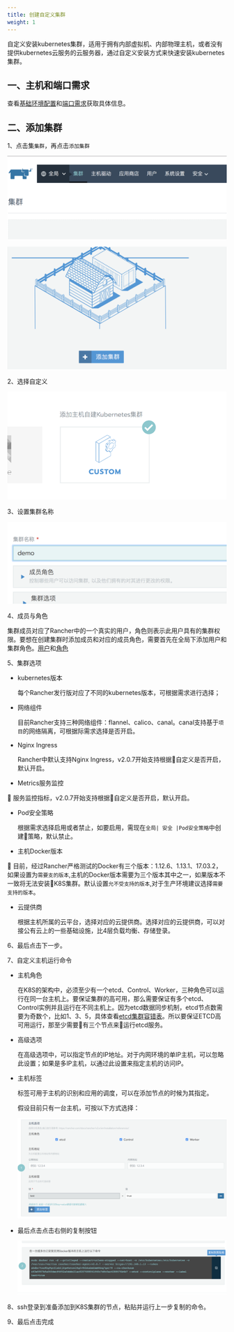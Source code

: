 ```yaml
---
title: 创建自定义集群
weight: 1
---
```


自定义安装kubernetes集群，适用于拥有内部虚拟机、内部物理主机，或者没有提供kubernetes云服务的云服务器，通过自定义安装方式来快速安装kubernetes集群。

## 一、主机和端口需求

查看[基础环境配置](/docs/rancher/v2.x/cn/installation/basic-environment-configuration/)和[端口需求](/docs/rancher/v2.x/cn/installation/references/)获取具体信息。

## 二、添加集群

1、点击集`集群`，再点击`添加集群`

![image-20180820133743148](_index.assets/image-20180820133743148.png)

![image-20180820133126613](_index.assets/image-20180820133126613.png)

2、选择自定义

![image-20180820133900819](_index.assets/image-20180820133900819.png)

3、设置集群名称

![image-20180820133931984](_index.assets/image-20180820133931984.png)

4、成员与角色

集群成员对应了Rancher中的一个真实的用户，角色则表示此用户具有的集群权限。要想在创建集群时添加成员和对应的成员角色，需要首先在全局下添加用户和集群角色。[用户](../../users)和[角色](../../security/roles)

5、集群选项

- kubernetes版本

    每个Rancher发行版对应了不同的kubernetes版本，可根据需求进行选择；

- 网络组件

    目前Rancher支持三种网络组件：flannel、calico、canal。canal支持基于`项目`的网络隔离，可根据际需求选择是否开启。

- Nginx Ingress

    Rancher中默认支持Nginx Ingress，v2.0.7开始支持根据自定义是否开启，默认开启。

- Metrics服务监控

   服务监控指标，v2.0.7开始支持根据自定义是否开启，默认开启。

- Pod安全策略

    根据需求选择启用或者禁止，如要启用，需现在`全局| 安全 |Pod安全策略`中创建策略，默认禁止。

- 主机Docker版本

   目前，经过Rancher严格测试的Docker有三个版本：1.12.6、1.13.1、17.03.2，如果设置为`需要支的版本`,主机的Docker版本需要为三个版本其中之一，如果版本不一致将无法安装K8S集群。默认设置`允不受支持的版本`,对于生产环境建议选择`需要支持的版本`。

- 云提供商

    根据主机所属的云平台，选择对应的云提供商。选择对应的云提供商，可以对接公有云上的一些基础设施，比4层负载均衡、存储登录。

6、最后点击下一步。

7、自定义主机运行命令

- 主机角色

    在K8S的架构中，必须至少有一个etcd、Control、Worker，三种角色可以运行在同一台主机上。要保证集群的高可用，那么需要保证有多个etcd、Control实例并且运行在不同主机上。因为etcd数据同步机制，etcd节点数需要为奇数个，比如1、3、5，具体查看[etcd集群容错表](/docs/rancher/v2.x/cn/installation/basic-environment-configuration/#10-etcd集群容错表)。所以要保证ETCD高可用运行，那至少需要有三个节点来运行etcd服务。

- 高级选项

    在高级选项中，可以指定节点的IP地址。对于内网环境的单IP主机，可以忽略此设置；如果是多IP主机，以通过此设置来指定主机的访问IP。

- 主机标签

    标签可用于主机的识别和应用的调度，可以在添加节点的时候为其指定。

    假设目前只有一台主机，可按以下方式选择：

    ![image-20180820172356088](_index.assets/image-20180820172356088.png)

- 最后点击点击右侧的复制按钮

    ![image-20180820172514578](_index.assets/image-20180820172514578.png)

8、ssh登录到准备添加到K8S集群的节点，粘贴并运行上一步复制的命令。

9、最后点击完成